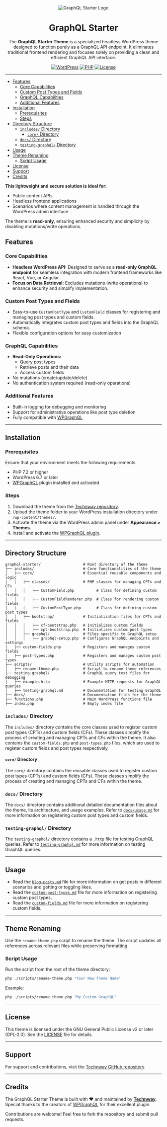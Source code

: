 <div align="center">

<img src="https://i.ibb.co/QMrspvp/graphql-starter-logo.png" alt="GraphQL Starter Logo">
<h1>GraphQL Starter</h1>

<p>The <strong>GraphQL Starter Theme</strong> is a specialized headless WordPress theme designed to function purely as a GraphQL API endpoint. It eliminates traditional frontend rendering and focuses solely on providing a clean and efficient GraphQL API interface.</p>

<a href="https://wordpress.org/"><img src="https://img.shields.io/badge/WordPress-6.7-blue.svg" alt="WordPress"></a>
<a href="https://php.net/"><img src="https://img.shields.io/badge/PHP-7.2+-purple.svg" alt="PHP"></a>
<a href="https://www.gnu.org/licenses/gpl-2.0.html"><img src="https://img.shields.io/badge/license-GPL--2.0-green.svg" alt="License"></a>

</div>

---

- [Features](#features)
  - [Core Capabilities](#core-capabilities)
  - [Custom Post Types and Fields](#custom-post-types-and-fields)
  - [GraphQL Capabilities](#graphql-capabilities)
  - [Additional Features](#additional-features)
- [Installation](#installation)
  - [Prerequisites](#prerequisites)
  - [Steps](#steps)
- [Directory Structure](#directory-structure)
  - [`includes/` Directory](#includes-directory)
    - [`core/` Directory](#core-directory)
  - [`docs/` Directory](#docs-directory)
  - [`testing-graphql/` Directory](#testing-graphql-directory)
- [Usage](#usage)
- [Theme Renaming](#theme-renaming)
  - [Script Usage](#script-usage)
- [License](#license)
- [Support](#support)
- [Credits](#credits)


**This lightweight and secure solution is ideal for:**
- Public content APIs
- Headless frontend applications
- Scenarios where content management is handled through the WordPress admin interface

The theme is **read-only**, ensuring enhanced security and simplicity by disabling mutations/write operations.

## Features

### Core Capabilities
- **Headless WordPress API:** Designed to serve as a **read-only GraphQL endpoint** for seamless integration with modern frontend frameworks like React, Vue, or Angular.
- **Focus on Data Retrieval:** Excludes mutations (write operations) to enhance security and simplify implementation.

### Custom Post Types and Fields
- Easy-to-use `CustomPostType` and `CustomField` classes for registering and managing post types and custom fields.
- Automatically integrates custom post types and fields into the GraphQL schema.
- Flexible configuration options for easy customization

### GraphQL Capabilities
- **Read-Only Operations:**
  - Query post types
  - Retrieve posts and their data
  - Access custom fields
- No mutations (create/update/delete)
- No authentication system required (read-only operations)

### Additional Features
- Built-in logging for debugging and monitoring
- Support for administrative operations like post type deletion
- Fully compatible with [WPGraphQL](https://wordpress.org/plugins/wp-graphql/)

---

## Installation

### Prerequisites
Ensure that your environment meets the following requirements:
- PHP 7.2 or higher
- WordPress 6.7 or later
- [WPGraphQL](https://wordpress.org/plugins/wp-graphql/) plugin installed and activated

### Steps
1. Download the theme from the [Technway repository](https://github.com/technway/graphql-starter).
2. Upload the theme folder to your WordPress installation directory under `/wp-content/themes/`.
3. Activate the theme via the WordPress admin panel under **Appearance > Themes**.
4. Install and activate the [WPGraphQL plugin](https://wordpress.org/plugins/wp-graphql/).

---

## Directory Structure

```
graphql-starter/                   # Root directory of the theme
├── includes/                      # Core functionalities of the theme
│   ├── core/                      # Essential reusable components and logic
│   │   ├── classes/               # PHP classes for managing CPTs and CFs
│   │   │   ├── CustomField.php          # Class for defining custom fields
│   │   │   ├── CustomFieldRenderer.php  # Class for rendering custom fields
│   │   │   ├── CustomPostType.php       # Class for defining custom post types
│   │   ├── bootstrap/             # Initialization files for CPTs and fields
│   │   │   ├── cf-bootstrap.php   # Initializes custom fields
│   │   │   ├── cpt-bootstrap.php  # Initializes custom post types
│   │   ├── graphql/               # Files specific to GraphQL setup
│   │   │   ├── graphql-setup.php  # Configures GraphQL endpoints and settings
│   ├── custom-fields.php          # Registers and manages custom fields
│   ├── post-types.php             # Registers and manages custom post types
├── scripts/                       # Utility scripts for automation
│   ├── rename-theme.php           # Script to rename theme references
├── testing-graphql/               # GraphQL query test files for debugging
│   ├── example.http               # Example HTTP requests for GraphQL queries
│   ├── testing-graphql.md         # Documentation for testing GraphQL
├── docs/                          # Documentation files for the theme
├── functions.php                  # Main WordPress functions file
├── index.php                      # Empty index file
```

### `includes/` Directory
The `includes/` directory contains the core classes used to register custom post types (CPTs) and custom fields (CFs). These classes simplify the process of creating and managing CPTs and CFs within the theme. It also contains the `custom-fields.php` and `post-types.php` files, which are used to register custom fields and post types respectively.

#### `core/` Directory
The `core/` directory contains the reusable classes used to register custom post types (CPTs) and custom fields (CFs). These classes simplify the process of creating and managing CPTs and CFs within the theme.

### `docs/` Directory
The `docs/` directory contains additional detailed documentation files about the theme, its architecture, and usage examples. Refer to [`docs/usage.md`](docs/usage.md) for more information on registering custom post types and custom fields.

### `testing-graphql/` Directory
The `testing-graphql/` directory contains a `.http` file for testing GraphQL queries. Refer to [`testing-graphql.md`](testing-graphql/testing-graphql.md) for more information on testing GraphQL queries.

---

## Usage

- Read the [`blog-posts.md`](docs/blog-posts.md) file for more information on get posts in different scenarios and getting or toggling likes.
- Read the [`custom-post-types.md`](docs/custom-post-types.md) file for more information on registering custom post types.
- Read the [`custom-fields.md`](docs/custom-fields.md) file for more information on registering custom fields.

---

## Theme Renaming
Use the `rename-theme.php` script to rename the theme. The script updates all references across relevant files while preserving formatting.

### Script Usage
Run the script from the root of the theme directory:
```bash
php ./scripts/rename-theme.php "Your New Theme Name"
```

Example:
```bash
php ./scripts/rename-theme.php "My Custom GraphQL"
```

---

## License
This theme is licensed under the GNU General Public License v2 or later (GPL-2.0). See the [LICENSE](LICENSE) file for details.

---

## Support
For support and contributions, visit the [Technway GitHub repository](https://github.com/technway/graphql-starter).

---

## Credits
The GraphQL Starter Theme is built with ❤️ and maintained by **[Technway](https://technway.biz)**. Special thanks to the creators of [WPGraphQL](https://www.wpgraphql.com/) for their excellent plugin.

Contributions are welcome! Feel free to fork the repository and submit pull requests.
